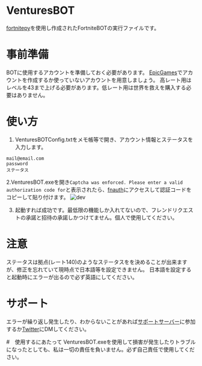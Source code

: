 # VenturesBOT
[fortnitepy](https://github.com/Terbau/fortnitepy)を使用し作成されたFortniteBOTの実行ファイルです。

# 事前準備
BOTに使用するアカウントを準備しておく必要があります。
[EpicGames](https://www.epicgames.com/site/ja/home)でアカウントを作成するか使っていないアカウントを用意しましょう。
高レート用はレベルを43まで上げる必要があります。低レート用は世界を救えを購入する必要はありません。

# 使い方
1. VenturesBOTConfig.txtをメモ帳等で開き、アカウント情報とステータスを入力します。
```
mail@email.com
password
ステータス
```
2.VenturesBOT.exeを開き`Captcha was enforced. Please enter a valid authorization code for`と表示されたら、[fnauth](https://rebrand.ly/authcode)にアクセスして認証コードをコピーして貼り付けます。
![dev](https://media.discordapp.net/attachments/1084186482975178946/1131445313094307840/auth.png)

3. 起動すれば成功です。最低限の機能しか入れてないので、フレンドリクエストの承諾と招待の承諾しかつけてません。個人で使用してください。


# 注意
ステータスは拠点(レート140)のようなステータスをを決めることが出来ますが、修正を忘れていて現時点で日本語等を設定できません。
日本語を設定すると起動時にエラーが出るので必ず英語にしてください。

# サポート
エラーが繰り返し発生したり、わからないことがあれば[サポートサーバー](https://discord.gg/JjcgnD5VUx)に参加するか[Twitter](https://twitter.com/ColdColor_Lemon)にDMしてください。

#　使用するにあたって
VenturesBOT.exeを使用して損害が発生したりトラブルになったとしても、私は一切の責任を負いません。必ず自己責任で使用してください。
